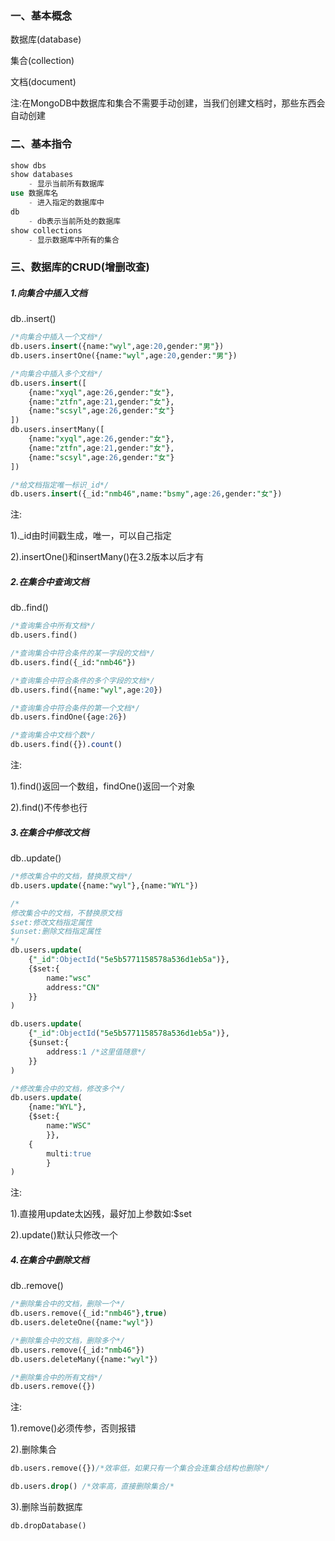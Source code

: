 ### 一、基本概念

数据库(database)

集合(collection)

文档(document)

注:在MongoDB中数据库和集合不需要手动创建，当我们创建文档时，那些东西会自动创建

### 二、基本指令

```sql
show dbs
show databases
	- 显示当前所有数据库
use 数据库名
	- 进入指定的数据库中
db
	- db表示当前所处的数据库
show collections
	- 显示数据库中所有的集合
```

### 三、数据库的CRUD(增删改查)

##### 1.向集合中插入文档

db.<collection>.insert()

```sql
/*向集合中插入一个文档*/
db.users.insert({name:"wyl",age:20,gender:"男"})
db.users.insertOne({name:"wyl",age:20,gender:"男"})

/*向集合中插入多个文档*/
db.users.insert([
    {name:"xyql",age:26,gender:"女"},
    {name:"ztfn",age:21,gender:"女"},
    {name:"scsyl",age:26,gender:"女"}
])
db.users.insertMany([
    {name:"xyql",age:26,gender:"女"},
    {name:"ztfn",age:21,gender:"女"},
    {name:"scsyl",age:26,gender:"女"}
])

/*给文档指定唯一标识_id*/
db.users.insert({_id:"nmb46",name:"bsmy",age:26,gender:"女"})
```

注:

1)._id由时间戳生成，唯一，可以自己指定

2).insertOne()和insertMany()在3.2版本以后才有

##### 2.在集合中查询文档

db.<collection>.find()

```sql
/*查询集合中所有文档*/
db.users.find()

/*查询集合中符合条件的某一字段的文档*/
db.users.find({_id:"nmb46"})

/*查询集合中符合条件的多个字段的文档*/
db.users.find({name:"wyl",age:20})

/*查询集合中符合条件的第一个文档*/
db.users.findOne({age:26})

/*查询集合中文档个数*/
db.users.find({}).count()

```

注:

1).find()返回一个数组，findOne()返回一个对象

2).find()不传参也行

##### 3.在集合中修改文档

db.<collection>.update()

```sql
/*修改集合中的文档，替换原文档*/
db.users.update({name:"wyl"},{name:"WYL"})

/*
修改集合中的文档，不替换原文档
$set:修改文档指定属性
$unset:删除文档指定属性
*/
db.users.update(
    {"_id":ObjectId("5e5b5771158578a536d1eb5a")},
    {$set:{
        name:"wsc"
    	address:"CN"
    }}
)

db.users.update(
    {"_id":ObjectId("5e5b5771158578a536d1eb5a")},
    {$unset:{
    	address:1 /*这里值随意*/
    }}
)

/*修改集合中的文档，修改多个*/
db.users.update(
    {name:"WYL"},
    {$set:{
        name:"WSC"
        }},
    {
        multi:true
        }
)
```

注:

1).直接用update太凶残，最好加上参数如:$set

2).update()默认只修改一个

##### 4.在集合中删除文档

db.<collection>.remove()

```sql
/*删除集合中的文档，删除一个*/
db.users.remove({_id:"nmb46"},true)
db.users.deleteOne({name:"wyl"})

/*删除集合中的文档，删除多个*/
db.users.remove({_id:"nmb46"})
db.users.deleteMany({name:"wyl"})

/*删除集合中的所有文档*/
db.users.remove({})
```

注:

1).remove()必须传参，否则报错

2).删除集合

```sql
db.users.remove({})/*效率低，如果只有一个集合会连集合结构也删除*/

db.users.drop() /*效率高，直接删除集合/*
```

3).删除当前数据库

```sql
db.dropDatabase()
```

